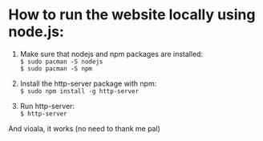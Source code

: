 # How to run the website locally using node.js:

1. Make sure that nodejs and npm packages are installed:\
`$ sudo pacman -S nodejs`\
`$ sudo pacman -S npm`

2. Install the http-server package with npm:\
`$ sudo npm install -g http-server`

3. Run http-server:\
`$ http-server`

And vioala, it works (no need to thank me pal)
